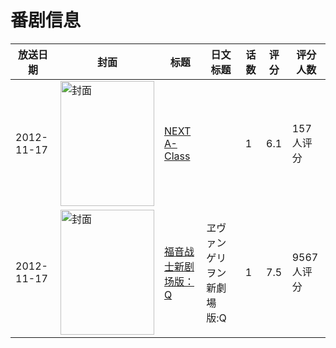 # 番剧信息

|放送日期|封面|标题|日文标题|话数|评分|评分人数|
|---|---|---|---|---|---|---|
|2012-11-17|<img src="https://lain.bgm.tv/pic/cover/c/cd/7d/54371_qk2j7.jpg" alt="封面" style="width:150px;height:200px;object-fit:cover;">|[NEXT A-Class](https://bangumi.tv/subject/54371)||1|6.1|157人评分|
|2012-11-17|<img src="https://lain.bgm.tv/pic/cover/c/a6/bb/22505_O197k.jpg" alt="封面" style="width:150px;height:200px;object-fit:cover;">|[福音战士新剧场版：Q](https://bangumi.tv/subject/22505)|ヱヴァンゲリヲン新劇場版:Q|1|7.5|9567人评分|
